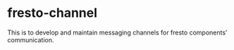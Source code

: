 fresto-channel
==============

This is to develop and maintain messaging channels for fresto components' communication.

